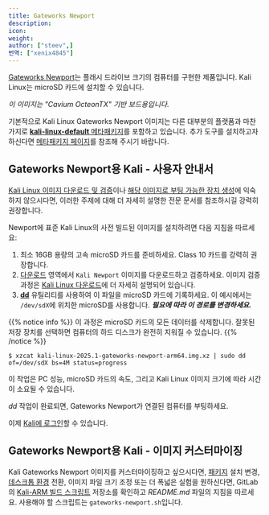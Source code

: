 ```yaml
---
title: Gateworks Newport
description:
icon:
weight:
author: ["steev",]
번역: ["xenix4845"]
---
```


[Gateworks Newport](https://www.gateworks.com/products/industrial-single-board-computers/octeon-tx-single-board-computers-gateworks-newport/)는 플래시 드라이브 크기의 컴퓨터를 구현한 제품입니다. Kali Linux는 microSD 카드에 설치할 수 있습니다.

_이 이미지는 "Cavium OcteonTX" 기반 보드용입니다._

기본적으로 Kali Linux Gateworks Newport 이미지는 다른 대부분의 플랫폼과 마찬가지로 [**kali-linux-default** 메타패키지](/docs/general-use/metapackages/)를 포함하고 있습니다. 추가 도구를 설치하고자 하신다면 [메타패키지 페이지](/docs/general-use/metapackages/)를 참조해 주시기 바랍니다.

## Gateworks Newport용 Kali - 사용자 안내서

[Kali Linux 이미지 다운로드 및 검증](/docs/introduction/download-official-kali-linux-images/)이나 [해당 이미지로 부팅 가능한 장치 생성](/docs/usb/live-usb-install-with-windows/)에 익숙하지 않으시다면, 이러한 주제에 대해 더 자세히 설명한 전문 문서를 참조하시길 강력히 권장합니다.

Newport에 표준 Kali Linux의 사전 빌드된 이미지를 설치하려면 다음 지침을 따르세요:

1. 최소 16GB 용량의 고속 microSD 카드를 준비하세요. Class 10 카드를 강력히 권장합니다.
2. [다운로드](/get-kali/) 영역에서 `Kali Newport` 이미지를 다운로드하고 검증하세요. 이미지 검증 과정은 [Kali Linux 다운로드](/docs/introduction/download-official-kali-linux-images/)에 더 자세히 설명되어 있습니다.
3. **[dd](https://manpages.debian.org/testing/coreutils/dd.1.en.html)** 유틸리티를 사용하여 이 파일을 microSD 카드에 기록하세요. 이 예시에서는 `/dev/sdX`에 위치한 microSD를 사용합니다. **_필요에 따라 이 경로를 변경하세요._**

{{% notice info %}}
이 과정은 microSD 카드의 모든 데이터를 삭제합니다. 잘못된 저장 장치를 선택하면 컴퓨터의 하드 디스크가 완전히 지워질 수 있습니다.
{{% /notice %}}

```console
$ xzcat kali-linux-2025.1-gateworks-newport-arm64.img.xz | sudo dd of=/dev/sdX bs=4M status=progress
```

이 작업은 PC 성능, microSD 카드의 속도, 그리고 Kali Linux 이미지 크기에 따라 시간이 소요될 수 있습니다.

_dd_ 작업이 완료되면, Gateworks Newport가 연결된 컴퓨터를 부팅하세요.

이제 [Kali에 로그인](/docs/introduction/default-credentials/)할 수 있습니다.

## Gateworks Newport용 Kali - 이미지 커스터마이징

Kali Gateworks Newport 이미지를 커스터마이징하고 싶으시다면, [패키지](/docs/general-use/metapackages/) 설치 변경, [데스크톱 환경](/docs/general-use/switching-desktop-environments/) 전환, 이미지 파일 크기 조정 또는 더 폭넓은 실험을 원하신다면, GitLab의 [Kali-ARM 빌드 스크립트](https://gitlab.com/kalilinux/build-scripts/kali-arm) 저장소를 확인하고 _README.md_ 파일의 지침을 따르세요. 사용해야 할 스크립트는 `gateworks-newport.sh`입니다.
